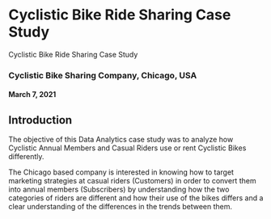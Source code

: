# Cyclistic Bike Ride Sharing Case Study

Cyclistic Bike Ride Sharing Case Study
### Cyclistic Bike Sharing Company, Chicago, USA

#### March 7, 2021

## Introduction

The objective of this Data Analytics case study was to analyze how Cyclistic Annual Members and Casual Riders use or rent Cyclistic Bikes differently.

The Chicago based company is interested in knowing how to target marketing strategies at casual riders (Customers) in order to convert them into annual members (Subscribers) by understanding how the two categories of riders are different and how their use of the bikes differs and a clear understanding of the differences in the trends between them.
